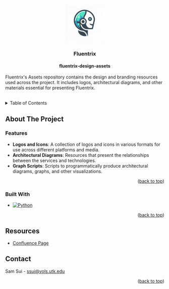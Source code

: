 <a name="top"></a>

<!-- PROJECT LOGO -->
<br />
<div align="center">
  <a href="https://github.com/fluentrix/fluentrix-design-assets">
    <img src="https://github.com/fluentrix/fluentrix-design-assets/blob/main/logos/logo.png?raw=true" alt="Fluentrix Logo" width="120" height="120">
  </a>

<h3 align="center">Fluentrix</h3>
<h4 align="center">fluentrix-design-assets</h3>
  <p align="left">
    Fluentrix's Assets repository contains the design and branding resources used across the project. It includes logos, architectural diagrams, and other materials essential for presenting Fluentrix.
  <br />
  <br />
  </p>
</div>


<!-- TABLE OF CONTENTS -->
<details>
  <summary>Table of Contents</summary>
  <ol>
    <li>
      <a href="#about-the-project">About The Project</a>
      <ul>
        <li><a href="#built-with">Built With</a></li>
      </ul>
    </li>
    <li>
      <a href="#getting-started">Getting Started</a>
      <ul>
        <li><a href="#prerequisites">Prerequisites</a></li>
        <li><a href="#installation">Installation</a></li>
      </ul>
    </li>
    <li><a href="#resources">Resources</a></li>
    <li><a href="#contact">Contact</a></li>
  </ol>
</details>


<!-- ABOUT THE PROJECT -->
## About The Project


### Features

* **Logos and Icons**: A collection of logos and icons in various formats for use across different platforms and media.
* **Architectural Diagrams**: Resources that present the relationships between the services and technologies.
* **Graph Scripts**: Scripts to programmatically produce architectural diagrams, graphs, and other visualizations.

<p align="right">(<a href="#top">back to top</a>)</p>


### Built With

* [![Python][Python]][Python-url]

<p align="right">(<a href="#top">back to top</a>)</p>


## Resources

* [Confluence Page](https://fluentrix.atlassian.net/wiki/x/IYAB)

<!-- CONTACT -->
## Contact

Sam Sui - ssui@vols.utk.edu

<p align="right">(<a href="#top">back to top</a>)</p>


<!-- MARKDOWN LINKS & IMAGES -->
[Python]: https://img.shields.io/badge/python-3670A0?style=for-the-badge&logo=python&logoColor=ffdd54
[Python-url]: https://www.python.org/